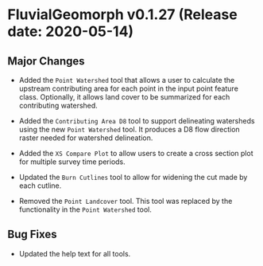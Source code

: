 # FluvialGeomorph v0.1.27 (Release date: 2020-05-14)

## Major Changes
* Added the `Point Watershed` tool that allows a user to calculate the upstream contributing area for each point in the input point feature class. Optionally, it allows land cover to be summarized for each contributing watershed. 

* Added the `Contributing Area D8` tool to support delineating watersheds using the new `Point Watershed` tool. It produces a D8 flow direction raster needed for watershed delineation. 

* Added the `XS Compare Plot` to allow users to create a cross section plot for multiple survey time periods. 

* Updated the `Burn Cutlines` tool to allow for widening the cut made by each cutline. 
* Removed the `Point Landcover` tool. This tool was replaced by the functionality in the `Point Watershed` tool. 

## Bug Fixes
* Updated the help text for all tools. 

